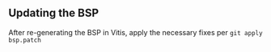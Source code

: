 ## Updating the BSP

After re-generating the BSP in Vitis, apply the necessary fixes per `git apply bsp.patch`
